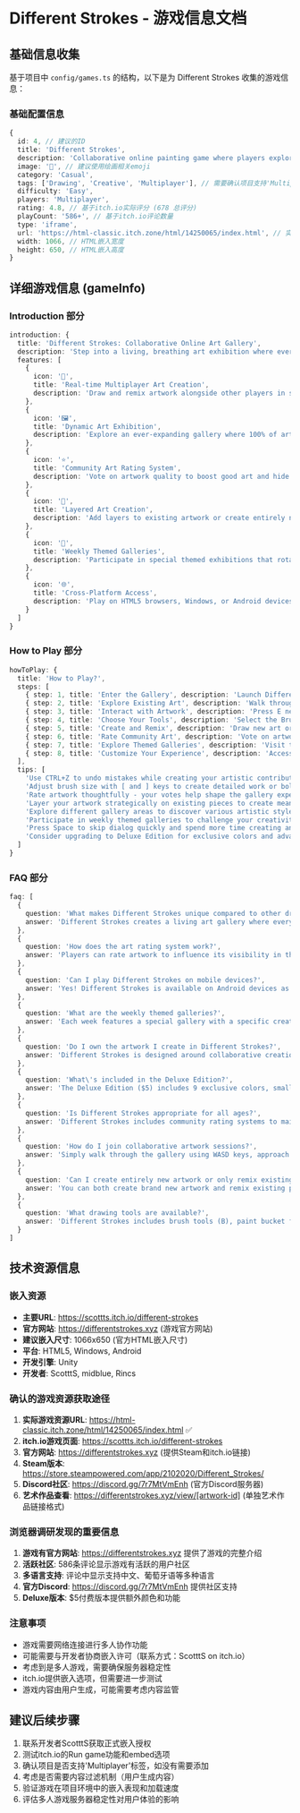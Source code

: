 # Different Strokes - 游戏信息文档

## 基础信息收集

基于项目中 `config/games.ts` 的结构，以下是为 Different Strokes 收集的游戏信息：

### 基础配置信息
```typescript
{
  id: 4, // 建议的ID
  title: 'Different Strokes',
  description: 'Collaborative online painting game where players explore a never-ending art exhibition! Draw, remix, and rate user-generated artwork in real-time multiplayer galleries.',
  image: '🎨', // 建议使用绘画相关emoji
  category: 'Casual',
  tags: ['Drawing', 'Creative', 'Multiplayer'], // 需要确认项目支持'Multiplayer'标签
  difficulty: 'Easy',
  players: 'Multiplayer',
  rating: 4.8, // 基于itch.io实际评分 (678 总评分)
  playCount: '586+', // 基于itch.io评论数量
  type: 'iframe',
  url: 'https://html-classic.itch.zone/html/14250065/index.html', // 实际游戏资源URL
  width: 1066, // HTML嵌入宽度
  height: 650, // HTML嵌入高度
}
```

## 详细游戏信息 (gameInfo)

### Introduction 部分
```typescript
introduction: {
  title: 'Different Strokes: Collaborative Online Art Gallery',
  description: 'Step into a living, breathing art exhibition where every visitor becomes an artist! Different Strokes is a unique collaborative online painting game that transforms traditional gallery viewing into an interactive creative experience. Explore user-generated artwork, add your own artistic layers, and participate in a never-ending artistic conversation with players worldwide.',
  features: [
    {
      icon: '👥',
      title: 'Real-time Multiplayer Art Creation',
      description: 'Draw and remix artwork alongside other players in shared gallery spaces with live collaborative features'
    },
    {
      icon: '🖼️',
      title: 'Dynamic Art Exhibition',
      description: 'Explore an ever-expanding gallery where 100% of artwork is created, remixed, and rated live by the community'
    },
    {
      icon: '⭐',
      title: 'Community Art Rating System',
      description: 'Vote on artwork quality to boost good art and hide poor content, shaping the gallery experience for everyone'
    },
    {
      icon: '🎨',
      title: 'Layered Art Creation',
      description: 'Add layers to existing artwork or create entirely new pieces using intuitive drawing tools and paint bucket fills'
    },
    {
      icon: '📅',
      title: 'Weekly Themed Galleries',
      description: 'Participate in special themed exhibitions that rotate weekly, offering focused creative challenges'
    },
    {
      icon: '🌐',
      title: 'Cross-Platform Access',
      description: 'Play on HTML5 browsers, Windows, or Android devices with seamless online connectivity'
    }
  ]
}
```

### How to Play 部分
```typescript
howToPlay: {
  title: 'How to Play?',
  steps: [
    { step: 1, title: 'Enter the Gallery', description: 'Launch Different Strokes and step into the collaborative art exhibition as a visitor-artist' },
    { step: 2, title: 'Explore Existing Art', description: 'Walk through gallery spaces using WASD keys to discover artwork created by other players' },
    { step: 3, title: 'Interact with Artwork', description: 'Press E near artwork to interact, rate pieces, or begin adding your own creative layers' },
    { step: 4, title: 'Choose Your Tools', description: 'Select the Brush Tool (B) for freehand drawing or Paint Bucket (G) for filling areas with color' },
    { step: 5, title: 'Create and Remix', description: 'Draw new art or add layers to existing pieces, creating collaborative masterpieces with other artists' },
    { step: 6, title: 'Rate Community Art', description: 'Vote on artwork quality to help promote great art and maintain gallery standards' },
    { step: 7, title: 'Explore Themed Galleries', description: 'Visit the weekly themed gallery for special creative challenges and focused artistic experiences' },
    { step: 8, title: 'Customize Your Experience', description: 'Access Settings (ESC/P) to adjust preferences and enhance your collaborative art creation' }
  ],
  tips: [
    'Use CTRL+Z to undo mistakes while creating your artistic contributions to the gallery',
    'Adjust brush size with [ and ] keys to create detailed work or bold strokes as needed',
    'Rate artwork thoughtfully - your votes help shape the gallery experience for all visitors',
    'Layer your artwork strategically on existing pieces to create meaningful artistic conversations',
    'Explore different gallery areas to discover various artistic styles and collaborative opportunities',
    'Participate in weekly themed galleries to challenge your creativity and connect with focused communities',
    'Press Space to skip dialog quickly and spend more time creating and exploring art',
    'Consider upgrading to Deluxe Edition for exclusive colors and advanced tools like brush smoothing'
  ]
}
```

### FAQ 部分
```typescript
faq: [
  {
    question: 'What makes Different Strokes unique compared to other drawing games?',
    answer: 'Different Strokes creates a living art gallery where every piece is collaboratively created by real players. Unlike solo drawing tools, you\'re constantly interacting with others\' artwork, creating layered collaborative masterpieces in shared gallery spaces.'
  },
  {
    question: 'How does the art rating system work?',
    answer: 'Players can rate artwork to influence its visibility in the gallery. Highly-rated art gets boosted and prominently displayed, while poorly-rated content becomes less visible, ensuring quality collaborative experiences for all visitors.'
  },
  {
    question: 'Can I play Different Strokes on mobile devices?',
    answer: 'Yes! Different Strokes is available on Android devices as well as HTML5 browsers and Windows. The game maintains full multiplayer functionality across all platforms.'
  },
  {
    question: 'What are the weekly themed galleries?',
    answer: 'Each week features a special gallery with a specific creative theme, offering focused collaborative challenges. These themed spaces encourage artists to explore particular styles, subjects, or creative constraints together.'
  },
  {
    question: 'Do I own the artwork I create in Different Strokes?',
    answer: 'Different Strokes is designed around collaborative creation where multiple artists contribute to shared works. The focus is on community art-making rather than individual ownership, creating unique collaborative masterpieces.'
  },
  {
    question: 'What\'s included in the Deluxe Edition?',
    answer: 'The Deluxe Edition ($5) includes 9 exclusive colors, smaller brush sizes, brush smoothing, straight line tool, canvas zoom, and access to a private studio room for more focused creative work.'
  },
  {
    question: 'Is Different Strokes appropriate for all ages?',
    answer: 'Different Strokes includes community rating systems to maintain appropriate content, but as with any user-generated content platform, parental guidance is recommended for younger players in online multiplayer environments.'
  },
  {
    question: 'How do I join collaborative artwork sessions?',
    answer: 'Simply walk through the gallery using WASD keys, approach any artwork that interests you, and press E to interact. You can then add your own creative layers using the available drawing tools.'
  },
  {
    question: 'Can I create entirely new artwork or only remix existing pieces?',
    answer: 'You can both create brand new artwork and remix existing pieces! The gallery supports fresh creations as well as collaborative layering on community artwork.'
  },
  {
    question: 'What drawing tools are available?',
    answer: 'Different Strokes includes brush tools (B), paint bucket fill (G), adjustable brush sizes ([ and ]), undo functionality (CTRL+Z), and in the Deluxe Edition, advanced features like brush smoothing and straight line tools.'
  }
]
```

## 技术资源信息

### 嵌入资源
- **主要URL**: https://scottts.itch.io/different-strokes
- **官方网站**: https://differentstrokes.xyz (游戏官方网站)
- **建议嵌入尺寸**: 1066x650 (官方HTML嵌入尺寸)
- **平台**: HTML5, Windows, Android
- **开发引擎**: Unity
- **开发者**: ScotttS, midblue, Rincs

### 确认的游戏资源获取途径
1. **实际游戏资源URL**: https://html-classic.itch.zone/html/14250065/index.html ✅
2. **itch.io游戏页面**: https://scottts.itch.io/different-strokes
3. **官方网站**: https://differentstrokes.xyz (提供Steam和itch.io链接)
4. **Steam版本**: https://store.steampowered.com/app/2102020/Different_Strokes/
5. **Discord社区**: https://discord.gg/7r7MtVmEnh (官方Discord服务器)
6. **艺术作品查看**: https://differentstrokes.xyz/view/[artwork-id] (单独艺术作品链接格式)

### 浏览器调研发现的重要信息
1. **游戏有官方网站**: https://differentstrokes.xyz 提供了游戏的完整介绍
2. **活跃社区**: 586条评论显示游戏有活跃的用户社区  
3. **多语言支持**: 评论中显示支持中文、葡萄牙语等多种语言
4. **官方Discord**: https://discord.gg/7r7MtVmEnh 提供社区支持
5. **Deluxe版本**: $5付费版本提供额外颜色和功能

### 注意事项
- 游戏需要网络连接进行多人协作功能
- 可能需要与开发者协商嵌入许可（联系方式：ScotttS on itch.io）
- 考虑到是多人游戏，需要确保服务器稳定性
- itch.io提供嵌入选项，但需要进一步测试
- 游戏内容由用户生成，可能需要考虑内容监管

## 建议后续步骤
1. 联系开发者ScotttS获取正式嵌入授权
2. 测试itch.io的Run game功能和embed选项
3. 确认项目是否支持'Multiplayer'标签，如没有需要添加
4. 考虑是否需要内容过滤机制（用户生成内容）
5. 验证游戏在项目环境中的嵌入表现和加载速度
6. 评估多人游戏服务器稳定性对用户体验的影响